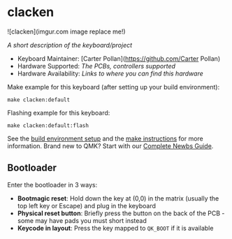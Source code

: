 # clacken

![clacken](imgur.com image replace me!)

*A short description of the keyboard/project*

* Keyboard Maintainer: [Carter Pollan](https://github.com/Carter Pollan)
* Hardware Supported: *The PCBs, controllers supported*
* Hardware Availability: *Links to where you can find this hardware*

Make example for this keyboard (after setting up your build environment):

    make clacken:default

Flashing example for this keyboard:

    make clacken:default:flash

See the [build environment setup](https://docs.qmk.fm/#/getting_started_build_tools) and the [make instructions](https://docs.qmk.fm/#/getting_started_make_guide) for more information. Brand new to QMK? Start with our [Complete Newbs Guide](https://docs.qmk.fm/#/newbs).

## Bootloader

Enter the bootloader in 3 ways:

* **Bootmagic reset**: Hold down the key at (0,0) in the matrix (usually the top left key or Escape) and plug in the keyboard
* **Physical reset button**: Briefly press the button on the back of the PCB - some may have pads you must short instead
* **Keycode in layout**: Press the key mapped to `QK_BOOT` if it is available